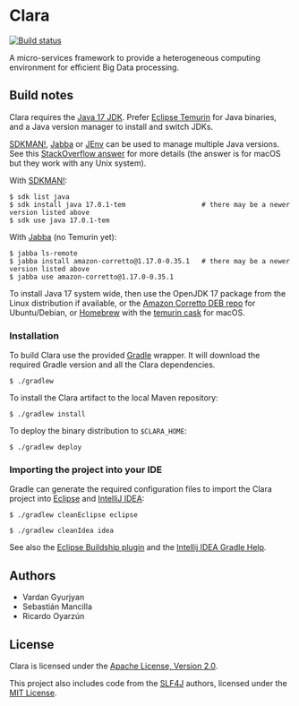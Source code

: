 # Clara

[![Build status](https://github.com/smancill/clara-java/actions/workflows/build.yaml/badge.svg)](https://github.com/smancill/clara-java/actions/workflows/build.yaml)

A micro-services framework to provide a heterogeneous computing environment for efficient
Big Data processing.


## Build notes

Clara requires the [Java 17 JDK](https://whichjdk.com/).
Prefer [Eclipse Temurin](https://adoptium.net/) for Java binaries,
and a Java version manager to install and switch JDKs.

[SDKMAN!], [Jabba] or [JEnv] can be used to manage multiple Java versions.
See this [StackOverflow answer](https://stackoverflow.com/a/52524114) for more details
(the answer is for macOS but they work with any Unix system).

[SDKMAN!]: https://sdkman.io/
[Jabba]: https://github.com/shyiko/jabba
[JEnv]: https://www.jenv.be/

With [SDKMAN!]:

``` console
$ sdk list java
$ sdk install java 17.0.1-tem                   # there may be a newer version listed above
$ sdk use java 17.0.1-tem
```

With [Jabba] (no Temurin yet):

``` console
$ jabba ls-remote
$ jabba install amazon-corretto@1.17.0-0.35.1   # there may be a newer version listed above
$ jabba use amazon-corretto@1.17.0-0.35.1
```

To install Java 17 system wide,
then use the OpenJDK 17 package from the Linux distribution if available,
or the [Amazon Corretto DEB repo][] for Ubuntu/Debian,
or [Homebrew](https://brew.sh/) with the [temurin cask] for macOS.

[Amazon Corretto DEB repo]: https://docs.aws.amazon.com/corretto/latest/corretto-17-ug/generic-linux-install.html
[temurin cask]: https://formulae.brew.sh/cask/temurin


### Installation

To build Clara use the provided [Gradle](https://gradle.org/) wrapper.
It will download the required Gradle version and all the Clara dependencies.

    $ ./gradlew

To install the Clara artifact to the local Maven repository:

    $ ./gradlew install

To deploy the binary distribution to `$CLARA_HOME`:

    $ ./gradlew deploy


### Importing the project into your IDE

Gradle can generate the required configuration files to import the Clara
project into [Eclipse](https://eclipse.org/ide/) and
[IntelliJ IDEA](https://www.jetbrains.com/idea/):

    $ ./gradlew cleanEclipse eclipse

    $ ./gradlew cleanIdea idea

See also the [Eclipse Buildship plugin](http://www.vogella.com/tutorials/EclipseGradle/article.html)
and the [Intellij IDEA Gradle Help](https://www.jetbrains.com/help/idea/2016.2/gradle.html).


## Authors

* Vardan Gyurjyan
* Sebastián Mancilla
* Ricardo Oyarzún


## License

Clara is licensed under the [Apache License, Version 2.0](./LICENSES/Apache-2.0.txt).

This project also includes code from the [SLF4J](http://www.slf4j.org/) authors,
licensed under the [MIT License](./LICENSES/MIT.txt).
